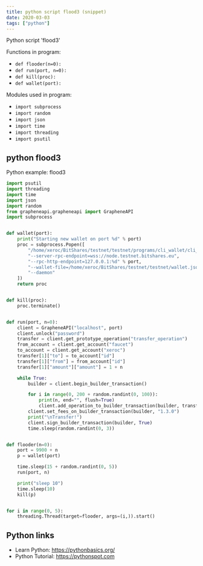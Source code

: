 ```yaml
---
title: python script flood3 (snippet)
date: 2020-03-03
tags: ["python"]
---
```

Python script 'flood3'

Functions in program: 
* `def flooder(n=0):`
* `def run(port, n=0):`
* `def kill(proc):`
* `def wallet(port):`

Modules used in program: 
* `import subprocess`
* `import random`
* `import json`
* `import time`
* `import threading`
* `import psutil`

## python flood3

Python example: flood3

```python
import psutil
import threading
import time
import json
import random
from grapheneapi.grapheneapi import GrapheneAPI
import subprocess


def wallet(port):
    print("Starting new wallet on port %d" % port)
    proc = subprocess.Popen([
        "/home/xeroc/BitShares/testnet/testnet/programs/cli_wallet/cli_wallet",
        "--server-rpc-endpoint=wss://node.testnet.bitshares.eu",
        "--rpc-http-endpoint=127.0.0.1:%d" % port,
        "--wallet-file=/home/xeroc/BitShares/testnet/testnet/wallet.json",
        "--daemon"
    ])
    return proc


def kill(proc):
    proc.terminate()


def run(port, n=0):
    client = GrapheneAPI("localhost", port)
    client.unlock("password")
    transfer = client.get_prototype_operation("transfer_operation")
    from_account = client.get_account("faucet")
    to_account = client.get_account("xeroc")
    transfer[1]["to"] = to_account["id"]
    transfer[1]["from"] = from_account["id"]
    transfer[1]["amount"]["amount"] = 1 + n

    while True:
        builder = client.begin_builder_transaction()

        for i in range(0, 200 + random.randint(0, 100)):
            print(n, end="", flush=True)
            client.add_operation_to_builder_transaction(builder, transfer)
        client.set_fees_on_builder_transaction(builder, "1.3.0")
        print("\nTransfer!")
        client.sign_builder_transaction(builder, True)
        time.sleep(random.randint(0, 3))


def flooder(n=0):
    port = 9900 + n
    p = wallet(port)

    time.sleep(15 + random.randint(0, 5))
    run(port, n)

    print("sleep 10")
    time.sleep(10)
    kill(p)


for i in range(0, 5):
    threading.Thread(target=flooder, args=(i,)).start()


```

## Python links

- Learn Python: https://pythonbasics.org/
- Python Tutorial: https://pythonspot.com
